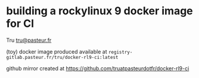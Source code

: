 # building a rockylinux 9 docker image for CI

Tru <tru@pasteur.fr>

(toy) docker image produced available at `registry-gitlab.pasteur.fr/tru/docker-rl9-ci:latest`

github mirror created at https://github.com/truatpasteurdotfr/docker-rl9-ci
